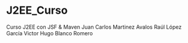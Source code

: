 # J2EE_Curso
Curso J2EE con JSF & Maven
Juan Carlos Martinez Avalos
Raúl López García
Victor Hugo Blanco Romero
